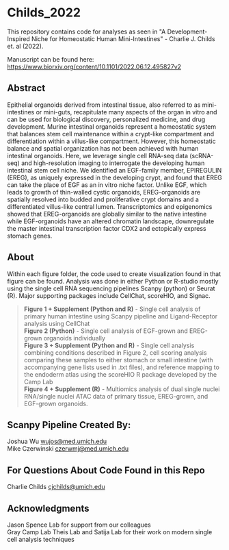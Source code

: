 # Childs_2022
This repository contains code for analyses as seen in "A Development-Inspired Niche for Homeostatic Human Mini-Intestines" - Charlie J. Childs et. al (2022).

Manuscript can be found here: https://www.biorxiv.org/content/10.1101/2022.06.12.495827v2

## Abstract
Epithelial organoids derived from intestinal tissue, also referred to as mini-intestines or mini-guts, recapitulate many aspects of the organ in vitro and can be used for biological discovery, personalized medicine, and drug development. Murine intestinal organoids represent a homeostatic system that balances stem cell maintenance within a crypt-like compartment and differentiation within a villus-like compartment. However, this homeostatic balance and spatial organization has not been achieved with human intestinal organoids. Here, we leverage single cell RNA-seq data (scRNA-seq) and high-resolution imaging to interrogate the developing human intestinal stem cell niche. We identified an EGF-family member, EPIREGULIN (EREG), as uniquely expressed in the developing crypt, and found that EREG can take the place of EGF as an in vitro niche factor. Unlike EGF, which leads to growth of thin-walled cystic organoids, EREG-organoids are spatially resolved into budded and proliferative crypt domains and a differentiated villus-like central lumen. Transcriptomics and epigenomics showed that EREG-organoids are globally similar to the native intestine while EGF-organoids have an altered chromatin landscape, downregulate the master intestinal transcription factor CDX2 and ectopically express stomach genes.

## About
Within each figure folder, the code used to create visualization found in that figure can be found. Analysis was done in either Python or R-studio mostly using the single cell RNA sequencing pipelines Scanpy (python) or Seurat (R). Major supporting packages include CellChat, scoreHIO, and Signac. 

>**Figure 1 + Supplement (Python and R)** - Single cell analysis of primary human intestine using Scanpy pipeline and Ligand-Receptor analysis using CellChat  
>**Figure 2 (Python)** - Single cell analysis of EGF-grown and EREG-grown organoids individually  
>**Figure 3 + Supplement (Python and R)** - Single cell analysis combining conditions described in Figure 2, cell scoring analysis comparing these samples to either stomach or small intestine (with accompanying gene lists used in .txt files), and reference mapping to the endoderm atlas using the scoreHIO R package developed by the Camp Lab  
>**Figure 4 + Supplement (R)** - Multiomics analysis of dual single nuclei RNA/single nuclei ATAC data of primary tissue, EREG-grown, and EGF-grown organoids.

## Scanpy Pipeline Created By: 
Joshua Wu wujos@med.umich.edu  
Mike Czerwinski czerwmj@med.umich.edu

## For Questions About Code Found in this Repo
Charlie Childs cjchilds@umich.edu

## Acknowledgments
Jason Spence Lab for support from our colleagues  
Gray Camp Lab 
Theis Lab and Satija Lab for their work on modern single cell analysis techniques
